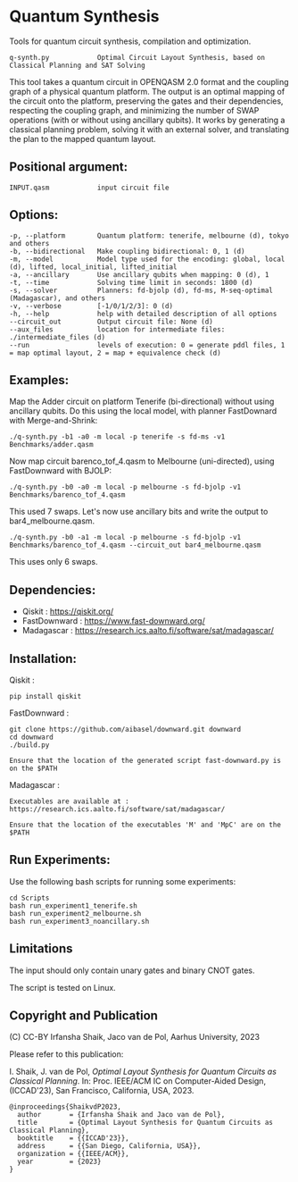 # Quantum Synthesis

Tools for quantum circuit synthesis, compilation and optimization.

    q-synth.py            Optimal Circuit Layout Synthesis, based on Classical Planning and SAT Solving

This tool takes a quantum circuit in OPENQASM 2.0 format and the coupling graph of a physical quantum platform.
The output is an optimal mapping of the circuit onto the platform, preserving the gates and their dependencies,
respecting the coupling graph, and minimizing the number of SWAP operations (with or without using ancillary qubits).
It works by generating a classical planning problem, solving it with an external solver, 
and translating the plan to the mapped quantum layout.

## Positional argument:

    INPUT.qasm            input circuit file

## Options:

    -p, --platform        Quantum platform: tenerife, melbourne (d), tokyo and others
    -b, --bidirectional   Make coupling bidirectional: 0, 1 (d)
    -m, --model           Model type used for the encoding: global, local (d), lifted, local_initial, lifted_initial
    -a, --ancillary       Use ancillary qubits when mapping: 0 (d), 1
    -t, --time            Solving time limit in seconds: 1800 (d)
    -s, --solver          Planners: fd-bjolp (d), fd-ms, M-seq-optimal (Madagascar), and others
    -v, --verbose         [-1/0/1/2/3]: 0 (d)
    -h, --help            help with detailed description of all options
    --circuit_out         Output circuit file: None (d)
    --aux_files           location for intermediate files: ./intermediate_files (d)
    --run                 levels of execution: 0 = generate pddl files, 1 = map optimal layout, 2 = map + equivalence check (d)

## Examples:

Map the Adder circuit on platform Tenerife (bi-directional) without using ancillary qubits.
Do this using the local model, with planner FastDownard with Merge-and-Shrink:

    ./q-synth.py -b1 -a0 -m local -p tenerife -s fd-ms -v1 Benchmarks/adder.qasm 

Now map circuit barenco_tof_4.qasm to Melbourne (uni-directed), using FastDownward with BJOLP:

    ./q-synth.py -b0 -a0 -m local -p melbourne -s fd-bjolp -v1 Benchmarks/barenco_tof_4.qasm

This used 7 swaps. Let's now use ancillary bits and write the output to bar4_melbourne.qasm.

    ./q-synth.py -b0 -a1 -m local -p melbourne -s fd-bjolp -v1 Benchmarks/barenco_tof_4.qasm --circuit_out bar4_melbourne.qasm

This uses only 6 swaps.

## Dependencies:

- Qiskit : https://qiskit.org/
- FastDownward : https://www.fast-downward.org/
- Madagascar : https://research.ics.aalto.fi/software/sat/madagascar/

## Installation:

Qiskit :

    pip install qiskit

FastDownward :

    git clone https://github.com/aibasel/downward.git downward
    cd downward
    ./build.py

    Ensure that the location of the generated script fast-downward.py is on the $PATH

Madagascar : 

    Executables are available at : https://research.ics.aalto.fi/software/sat/madagascar/

    Ensure that the location of the executables 'M' and 'MpC' are on the $PATH

## Run Experiments:

Use the following bash scripts for running some experiments:

    cd Scripts
    bash run_experiment1_tenerife.sh
    bash run_experiment2_melbourne.sh
    bash run_experiment3_noancillary.sh

## Limitations

The input should only contain unary gates and binary CNOT gates.

The script is tested on Linux.

## Copyright and Publication

(C) CC-BY Irfansha Shaik, Jaco van de Pol, Aarhus University, 2023

Please refer to this publication:

I. Shaik, J. van de Pol, _Optimal Layout Synthesis for Quantum Circuits as Classical Planning_. 
In: Proc. IEEE/ACM IC on Computer-Aided Design, (ICCAD'23), San Francisco, California, USA, 2023.

    @inproceedings{ShaikvdP2023,
      author       = {Irfansha Shaik and Jaco van de Pol},
      title        = {Optimal Layout Synthesis for Quantum Circuits as Classical Planning},
      booktitle    = {{ICCAD'23}},
      address      = {{San Diego, California, USA}},
      organization = {{IEEE/ACM}},
      year         = {2023}
    }
